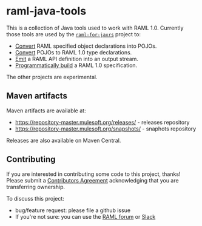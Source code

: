 # raml-java-tools

This is a collection of Java tools used to work with RAML 1.0. Currently those tools are used by the [`raml-for-jaxrs`](https://github.com/mulesoft-labs/raml-for-jax-rs) project to:
 * [Convert](raml-to-pojo/README.md) RAML specified object declarations into POJOs.
 * [Convert](pojo-to-raml/README.md) POJOs to RAML 1.0 type declarations. 
 * [Emit](raml-simple-emitter/README.md) a RAML API definition into an output stream.
 * [Programmatically build](raml-builder/README.md) a RAML 1.0 specification.
 
The other projects are experimental.

## Maven artifacts
Maven artifacts are available at:
 - https://repository-master.mulesoft.org/releases/ - releases repository
 - https://repository-master.mulesoft.org/snapshots/ - snaphots repository

Releases are also available on Maven Central.

## Contributing
If you are interested in contributing some code to this project, thanks! Please submit a [Contributors Agreement](https://api-notebook.anypoint.mulesoft.com/notebooks#380297ed0e474010ff43) acknowledging that you are transferring ownership.

To discuss this project:
- bug/feature request: please file a github issue
- If you're not sure: you can use the [RAML forum](http://forums.raml.org/) or [Slack](https://raml.org/slack)
